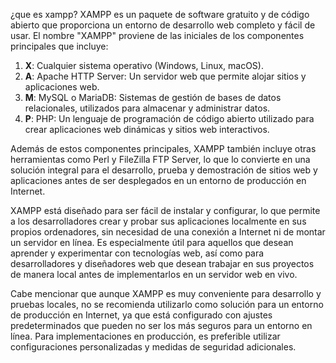  ¿que es xampp?
XAMPP es un paquete de software gratuito y de código abierto que proporciona un entorno de desarrollo web completo y fácil de usar. El nombre "XAMPP" proviene de las iniciales de los componentes principales que incluye:

1. **X**: Cualquier sistema operativo (Windows, Linux, macOS).
2. **A**: Apache HTTP Server: Un servidor web que permite alojar sitios y aplicaciones web.
3. **M**: MySQL o MariaDB: Sistemas de gestión de bases de datos relacionales, utilizados para almacenar y administrar datos.
4. **P**: PHP: Un lenguaje de programación de código abierto utilizado para crear aplicaciones web dinámicas y sitios web interactivos.

Además de estos componentes principales, XAMPP también incluye otras herramientas como Perl y FileZilla FTP Server, lo que lo convierte en una solución integral para el desarrollo, prueba y demostración de sitios web y aplicaciones antes de ser desplegados en un entorno de producción en Internet.

XAMPP está diseñado para ser fácil de instalar y configurar, lo que permite a los desarrolladores crear y probar sus aplicaciones localmente en sus propios ordenadores, sin necesidad de una conexión a Internet ni de montar un servidor en línea. Es especialmente útil para aquellos que desean aprender y experimentar con tecnologías web, así como para desarrolladores y diseñadores web que desean trabajar en sus proyectos de manera local antes de implementarlos en un servidor web en vivo.

Cabe mencionar que aunque XAMPP es muy conveniente para desarrollo y pruebas locales, no se recomienda utilizarlo como solución para un entorno de producción en Internet, ya que está configurado con ajustes predeterminados que pueden no ser los más seguros para un entorno en línea. Para implementaciones en producción, es preferible utilizar configuraciones personalizadas y medidas de seguridad adicionales.